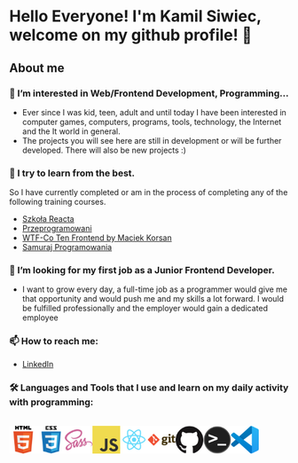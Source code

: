 # Hello Everyone! I'm Kamil Siwiec, welcome on my github profile! 👋

## About me
### 👀 I’m interested in Web/Frontend Development, Programming...
- Ever since I was kid, teen, adult and until today I have been interested in computer games, computers, programs, tools, technology, the Internet and the It world in general.
- The projects you will see here are still in development or will be further developed. There will also be new projects :)
### 🌱 I try to learn from the best.
So I have currently completed or am in the process of completing any of the following training courses. 
- [Szkoła Reacta](https://szkolareacta.pl/)
- [Przeprogramowani](https://przeprogramowani.pl/)
- [WTF-Co Ten Frontend by Maciek Korsan](https://cotenfrontend.pl/)
- [Samuraj Programowania](https://websamuraj.pl/)
### 💞️ I’m looking for my first job as a Junior Frontend Developer.
- I want to grow every day, a full-time job as a programmer would give me that opportunity and would push me and my skills a lot forward. I would be fulfilled professionally and the employer would gain a dedicated employee
### 📫 How to reach me:
- [LinkedIn](https://www.linkedin.com/in/kamil-siwiec/)

### 🛠️ Languages and Tools that I use and learn on my daily activity with programming:
<br/>

<img align="left" alt="HTML5" width="50px" src="https://raw.githubusercontent.com/github/explore/80688e429a7d4ef2fca1e82350fe8e3517d3494d/topics/html/html.png" />

<img align="left" alt="CSS3" width="50px" src="https://raw.githubusercontent.com/github/explore/80688e429a7d4ef2fca1e82350fe8e3517d3494d/topics/css/css.png" />

<img align="left" alt="Sass" width="50px" src="https://raw.githubusercontent.com/github/explore/80688e429a7d4ef2fca1e82350fe8e3517d3494d/topics/sass/sass.png" />

<img align="left" alt="JavaScript" width="50px" src="https://raw.githubusercontent.com/github/explore/80688e429a7d4ef2fca1e82350fe8e3517d3494d/topics/javascript/javascript.png" />

<img align="left" alt="React" width="50px" src="https://raw.githubusercontent.com/github/explore/80688e429a7d4ef2fca1e82350fe8e3517d3494d/topics/react/react.png" />

<img align="left" alt="Git" width="50px" src="https://raw.githubusercontent.com/github/explore/80688e429a7d4ef2fca1e82350fe8e3517d3494d/topics/git/git.png" />

<img align="left" alt="GitHub" width="50px" src="https://raw.githubusercontent.com/github/explore/78df643247d429f6cc873026c0622819ad797942/topics/github/github.png" />

<img align="left" alt="Terminal" width="50px" src="https://raw.githubusercontent.com/github/explore/80688e429a7d4ef2fca1e82350fe8e3517d3494d/topics/terminal/terminal.png" />

<img align="left" alt="Visual Studio Code" width="50px" src="https://raw.githubusercontent.com/github/explore/80688e429a7d4ef2fca1e82350fe8e3517d3494d/topics/visual-studio-code/visual-studio-code.png" />
<!---
Kamil-Siwiec/Kamil-Siwiec is a ✨ special ✨ repository because its `README.md` (this file) appears on your GitHub profile.
You can click the Preview link to take a look at your changes.
--->
